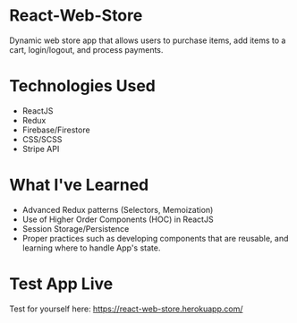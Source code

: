 # React-Web-Store

Dynamic web store app that allows users to purchase items, add items to a cart, login/logout, and process payments.

# Technologies Used

- ReactJS
- Redux
- Firebase/Firestore
- CSS/SCSS
- Stripe API

# What I've Learned

- Advanced Redux patterns (Selectors, Memoization)
- Use of Higher Order Components (HOC) in ReactJS
- Session Storage/Persistence
- Proper practices such as developing components that are reusable, and learning where to handle App's state.

# Test App Live

Test for yourself here: https://react-web-store.herokuapp.com/
